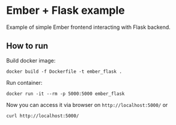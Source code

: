 # Ember + Flask example

Example of simple Ember frontend interacting with Flask backend.

## How to run

Build docker image:
```
docker build -f Dockerfile -t ember_flask .
```

Run container:
```
docker run -it --rm -p 5000:5000 ember_flask
```


Now you can access it via browser on `http://localhost:5000/` or 
```
curl http://localhost:5000/
```